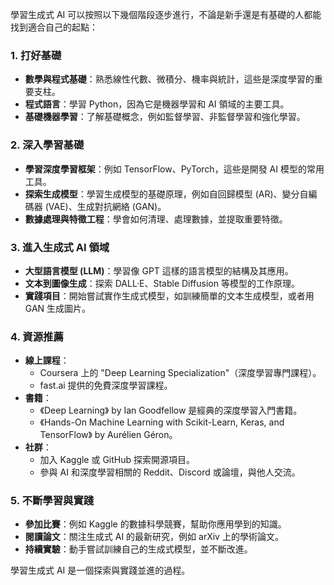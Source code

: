 學習生成式 AI 可以按照以下幾個階段逐步進行，不論是新手還是有基礎的人都能找到適合自己的起點：

### **1. 打好基礎**
- **數學與程式基礎**：熟悉線性代數、微積分、機率與統計，這些是深度學習的重要支柱。
- **程式語言**：學習 Python，因為它是機器學習和 AI 領域的主要工具。
- **基礎機器學習**：了解基礎概念，例如監督學習、非監督學習和強化學習。

### **2. 深入學習基礎**
- **學習深度學習框架**：例如 TensorFlow、PyTorch，這些是開發 AI 模型的常用工具。
- **探索生成模型**：學習生成模型的基礎原理，例如自回歸模型 (AR)、變分自編碼器 (VAE)、生成對抗網絡 (GAN)。
- **數據處理與特徵工程**：學會如何清理、處理數據，並提取重要特徵。

### **3. 進入生成式 AI 領域**
- **大型語言模型 (LLM)**：學習像 GPT 這樣的語言模型的結構及其應用。
- **文本到圖像生成**：探索 DALL·E、Stable Diffusion 等模型的工作原理。
- **實踐項目**：開始嘗試實作生成式模型，如訓練簡單的文本生成模型，或者用 GAN 生成圖片。

### **4. 資源推薦**
- **線上課程**：
  - Coursera 上的 "Deep Learning Specialization"（深度學習專門課程）。
  - fast.ai 提供的免費深度學習課程。
- **書籍**：
  - 《Deep Learning》 by Ian Goodfellow 是經典的深度學習入門書籍。
  - 《Hands-On Machine Learning with Scikit-Learn, Keras, and TensorFlow》 by Aurélien Géron。
- **社群**：
  - 加入 Kaggle 或 GitHub 探索開源項目。
  - 參與 AI 和深度學習相關的 Reddit、Discord 或論壇，與他人交流。

### **5. 不斷學習與實踐**
- **參加比賽**：例如 Kaggle 的數據科學競賽，幫助你應用學到的知識。
- **閱讀論文**：關注生成式 AI 的最新研究，例如 arXiv 上的學術論文。
- **持續實驗**：動手嘗試訓練自己的生成式模型，並不斷改進。

學習生成式 AI 是一個探索與實踐並進的過程。